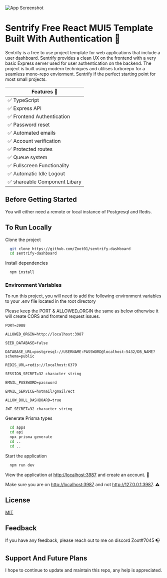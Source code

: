 ![App Screenshot](https://i.imgur.com/l292FRH.png)

# Sentrify Free React MUI5 Template Built With Authentication 🔐

Sentrify is a free to use project template for web applications that include a user dashboard. Sentrify provides a clean UX on the frontend with a very basic Express server used for user authentication on the backend. The project is built using modern techniques and utilises turborepo for a seamless mono-repo enviorment. Sentrify if the perfect starting point for most small projects.

| Features 🌟                   |
| ----------------------------- |
| ✅ TypeScript                 |
| ✅ Express API                |
| ✅ Frontend Authentication    |
| ✅ Password reset             |
| ✅ Automated emails           |
| ✅ Account verification       |
| ✅ Protected routes           |
| ✅ Queue system               |
| ✅ Fullscreen Functionality   |
| ✅ Automatic Idle Logout      |
| ✅ shareable Component Libary |

## Before Getting Started

You will either need a remote or local instance of Postgresql and Redis.

## To Run Locally

Clone the project

```bash
  git clone https://github.com/Zoot01/sentrify-dashboard
  cd sentrify-dashboard
```

Install dependencies

```bash
  npm install
```

### Environment Variables

To run this project, you will need to add the following environment variables to your .env file located in the root directory

Please keep the PORT & ALLOWED_ORGIN the same as below otherwise it will create CORS and frontend request issues.

`PORT=3988`

`ALLOWED_ORGIN=http://localhost:3987`

`SEED_DATABASE=false`

`DATABASE_URL=postgresql://USERNAME:PASSWORD@localhost:5432/DB_NAME?schema=public`

`REDIS_URL=redis://localhost:6379`

`SESSION_SECRET=32 character string`

`EMAIL_PASSWORD=password`

`EMAIL_SERVICE=hotmail/gmail/ect`

`ALLOW_BULL_DASHBOARD=true`

`JWT_SECRET=32 character string`

Generate Prisma types

```bash
  cd apps
  cd api
  npx prisma generate
  cd ..
  cd ..
```

Start the application

```bash
  npm run dev
```

View the application at [http://localhost:3987](http://localhost:3987) and create an account. 💪

Make sure you are on [http://localhost:3987](http://localhost:3987) and not http://127.0.0.1:3987. ⚠

## License

[MIT](https://choosealicense.com/licenses/mit/)

## Feedback

If you have any feedback, please reach out to me on discord Zoot#7045 📭

## Support And Future Plans

I hope to continue to update and maintain this repo, any help is appreciated.
